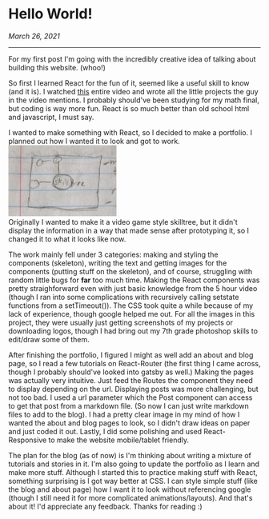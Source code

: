 # Hello World!  
*March 26, 2021*  

---
For my first post I'm going with the incredibly creative idea of talking about building this website. (whoo!) 

So first I learned React for the fun of it, seemed like a useful skill to know (and it is). I watched [this](https://www.youtube.com/watch?v=DLX62G4lc44) entire video and wrote all the little projects the guy in the video mentions. I probably should've been studying for my math final, but coding is way more fun. React is so much better than old school html and javascript, I must say.  

I wanted to make something with React, so I decided to make a portfolio. I planned out how I wanted it to look and got to work. ![my original plan](/blog-images/hello-world/drawingplan.png)   
Originally I wanted to make it a video game style skilltree, but it didn't display the information in a way that made sense after prototyping it, so I changed it to what it looks like now.  

The work mainly fell under 3 categories: making and styling the components (skeleton), writing the text and getting images for the components (putting stuff on the skeleton), and of course, struggling with random little bugs for **far** too much time. Making the React components was pretty straighforward even with just basic knowledge from the 5 hour video (though I ran into some complications with recursively calling setstate functions from a setTimeout()). The CSS took quite a while because of my lack of experience, though google helped me out. For all the images in this project, they were usually just getting screenshots of my projects or downloading logos, though I had bring out my 7th grade photoshop skills to edit/draw some of them.   

After finishing the portfolio, I figured I might as well add an about and blog page, so I read a few tutorials on React-Router (the first thing I came across, though I probably should've looked into gatsby as well.) Making the pages was actually very intuitive. Just feed the Routes the component they need to display depending on the url. Displaying posts was more challenging, but not too bad. I used a url parameter which the Post component can access to get that post from a markdown file. (So now I can just write markdown files to add to the blog). I had a pretty clear image in my mind of how I wanted the about and blog pages to look, so I didn't draw ideas on paper and just coded it out. Lastly, I did some polishing and used React-Responsive to make the website mobile/tablet friendly. 

The plan for the blog (as of now) is I'm thinking about writing a mixture of tutorials and stories in it. I'm also going to update the portfolio as I learn and make more stuff. Although I started this to practice making stuff with React, something surprising is I got way better at CSS. I can style simple stuff (like the blog and about page) how I want it to look without referencing google (though I still need it for more complicated animations/layouts). And that's about it! I'd appreciate any feedback. Thanks for reading :)